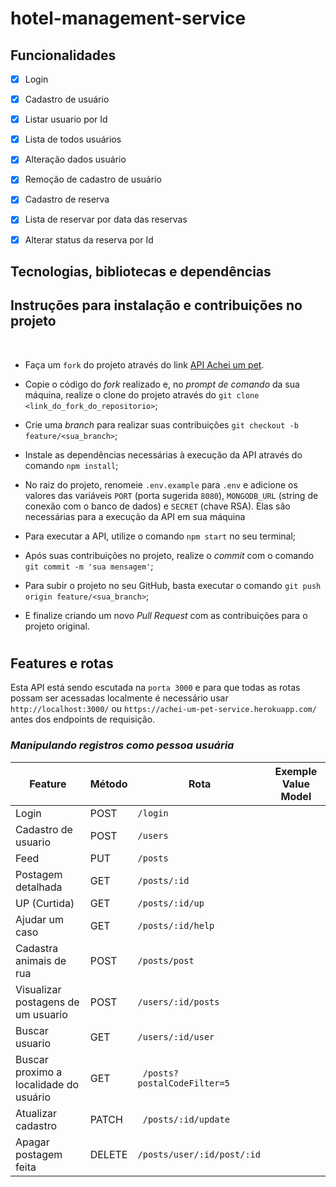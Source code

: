 # hotel-management-service

## **Funcionalidades**

- [x] Login
- [x] Cadastro de usuário
- [x] Listar usuario por Id
- [x] Lista de todos usuários
- [x] Alteração dados usuário
- [x] Remoção de cadastro de usuário
- [x] Cadastro de reserva
- [x] Lista de reservar por data das reservas
- [x] Alterar status da reserva por Id


## **Tecnologias, bibliotecas e dependências**


## **Instruções para instalação e contribuições no projeto**

<br>

- Faça um `fork` do projeto através do link [API Achei um pet](https://github.com/Dariellysantos/achei-um-pet-service/fork).

- Copie o código do _fork_ realizado e, no _prompt de comando_ da sua máquina, realize o clone do projeto através do `git clone <link_do_fork_do_repositorio>`;

- Crie uma _branch_ para realizar suas contribuições `git checkout -b feature/<sua_branch>`;

- Instale as dependências necessárias à execução da API através do comando `npm install`;

- No raiz do projeto, renomeie `.env.example` para `.env` e adicione os valores das variáveis `PORT` (porta sugerida `8080`), `MONGODB_URL` (string de conexão com o banco de dados) e `SECRET` (chave RSA). Elas são necessárias para a execução da API em sua máquina

- Para executar a API, utilize o comando `npm start` no seu terminal;

- Após suas contribuições no projeto, realize o _commit_ com o comando `git commit -m 'sua mensagem'`;

- Para subir o projeto no seu GitHub, basta executar o comando `git push origin feature/<sua_branch>`;

- E finalize criando um novo _Pull Request_ com as contribuições para o projeto original.
<h1 align="center">

## **Features e rotas**

Esta API está sendo escutada na `porta 3000` e para que todas as rotas possam ser acessadas localmente é necessário usar `http://localhost:3000/` ou `https://achei-um-pet-service.herokuapp.com/` antes dos endpoints de requisição.

### _Manipulando registros como pessoa usuária_

| Feature                                | Método | Rota | Exemple Value Model                       |
| -------------------------------------- | ------ | ---------------------------- |----------------|
| Login                                  | POST   | `/login`                     |                       |
| Cadastro de usuario                    | POST   | `/users`                     |
| Feed                                   | PUT    | `/posts`                     |
| Postagem detalhada                     | GET    | `/posts/:id`                 |
| UP (Curtida)                           | GET    | `/posts/:id/up`              |
| Ajudar um caso                         | GET    | `/posts/:id/help`            |
| Cadastra animais de rua                | POST   | `/posts/post`                |
| Visualizar postagens de um usuario     | POST   | `/users/:id/posts`           |
| Buscar usuario                         | GET    | `/users/:id/user`            |
| Buscar proximo a localidade do usuário | GET    | ` /posts?postalCodeFilter=5` |
| Atualizar cadastro                     | PATCH  | ` /posts/:id/update`         |
| Apagar postagem feita                  | DELETE | `/posts/user/:id/post/:id`   |